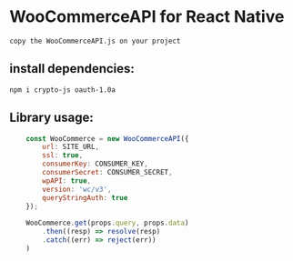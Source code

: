 # WooCommerceAPI for React Native 
    copy the WooCommerceAPI.js on your project

## install dependencies:
    npm i crypto-js oauth-1.0a

## Library usage:
```js
    const WooCommerce = new WooCommerceAPI({
        url: SITE_URL,
        ssl: true,
        consumerKey: CONSUMER_KEY,
        consumerSecret: CONSUMER_SECRET,
        wpAPI: true,
        version: 'wc/v3',
        queryStringAuth: true
    });
    
    WooCommerce.get(props.query, props.data)
        .then((resp) => resolve(resp)
        .catch((err) => reject(err))
    )
```
